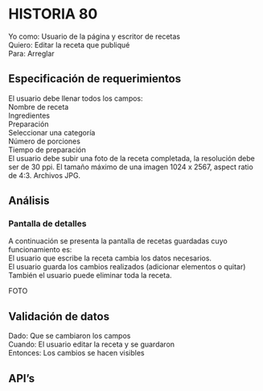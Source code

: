 # HISTORIA 80 
Yo como: Usuario de la página y escritor de recetas<br>
Quiero: Editar la receta que publiqué<br>
Para: Arreglar <br>

## Especificación de requerimientos
El usuario debe llenar todos los campos:<br>
Nombre de receta<br>
Ingredientes<br>
Preparación<br>
Seleccionar una categoría<br>
Número de porciones <br>
Tiempo de preparación<br>
El usuario debe subir una foto de la receta completada, la resolución debe ser de 30 ppi. El tamaño máximo de una imagen 1024 x 2567, aspect ratio de 4:3. Archivos JPG.<br>
## Análisis
### Pantalla de detalles
A continuación se presenta la pantalla de recetas guardadas cuyo funcionamiento es:<br>
El usuario que escribe la receta cambia los datos necesarios.<br>
El usuario guarda los cambios realizados (adicionar elementos o quitar)<br>
También el usuario puede eliminar toda la receta.<br>

FOTO

## Validación de datos
Dado: Que se cambiaron los campos<br>
Cuando: El usuario editar la receta y se guardaron<br>
Entonces: Los cambios se hacen visibles <br>

## API’s
